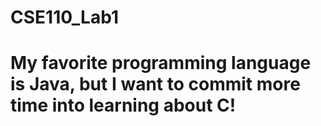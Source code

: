 # CSE110_Lab1
# My favorite programming language is Java, but I want to commit more time into learning about C!